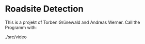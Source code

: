 Roadsite Detection
==================
This is a projekt of Torben Grünewald and Andreas Werner. 
Call the Programm with: 

./src/video
